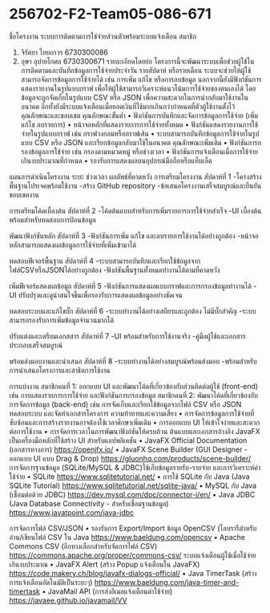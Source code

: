 # 256702-F2-Team05-086-671
ชื่อโครงงาน
ระบบการติดตามการใช่จ่ายส่วนตัวพร้อมระบบแจ้งเตือน
สมาชิก
1. จิรัศยา ไทยถาวร  6730300086
2. อุษา อุปายโกศล  6730300671
รายละเอียดโดยย่อ
โครงการนี้จะพัฒนาระบบเพื่อช่วยผู้ใช้ในการติดตามและบันทึกข้อมูลการใช้จ่ายประจำวัน รายสัปดาห์ หรือรายเดือน ระบบจะช่วยให้ผู้ใช้สามารถจัดการข้อมูลการใช้จ่ายได้ เช่น การเพิ่ม แก้ไข หรือการลบข้อมูล นอกจากนี้ยังมีฟังก์ชันการแสดงรายงานในรูปแบบกราฟ เพื่อให้ผู้ใช้สามารถวิเคราะห์แนวโน้มการใช้จ่ายของตนเองได้ โดยข้อมูลจะถูกจัดเก็บในรูปแบบ CSV หรือ JSON เพื่อความสะดวกในการนำกลับมาใช้งานในอนาคต อีกทั้งยังมีระบบแจ้งเตือนเมื่อยอดเงินที่ใช้มากเกินกว่ากำหนดที่ตัวผู้ใช้งานตั้งไว้ 
คุณลักษณะและขอบเขต
คุณลักษณะขั้นต่ำ
    • ฟังก์ชันการบันทึกและจัดการข้อมูลการใช้จ่าย (เพิ่ม แก้ไข ลบรายการ)
    • หน้าจอหลักที่แสดงรายการการใช้จ่ายทั้งหมด
    • ฟังก์ชันแสดงรายงานการใช้จ่ายในรูปแบบกราฟ เช่น กราฟวงกลมหรือกราฟเส้น
    • ระบบสามารถบันทึกข้อมูลการใช้จ่ายในรูปแบบ CSV หรือ JSON และเรียกข้อมูลกลับมาใช้ในอนาคต
คุณลักษณะเพิ่มเติม
    • ฟังก์ชันการกรองข้อมูลการใช้จ่าย เช่น กรองตามหมวดหมู่ หรือช่วงเวลา
    • ฟังก์ชันการแจ้งเตือนเมื่อการใช้จ่ายเกินงบประมาณที่กำหนด
    • รองรับการแสดงผลบนอุปกรณ์มือถือหรือแท็บเล็ต

แผนการดำเนินโครงงาน
ระยะ                         ช่วงเวลา                 ผลลัพธ์ที่คาดหวัง
การเตรียมโครงงาน             สัปดาห์ที่ 1                  -โครงสร้างพื้นฐานโปรเจคพร้อมใช้งาน
                                                            -สร้าง GitHub repository
                                                            -ข้อเสนอโครงงานเสร็จสมบูรณ์และยืนยันขอบเขตงาน

การเตรียมโค้ดเบื้องต้น            สัปดาห์ที่ 2                      -โค้ดต้นแบบสำหรับการเพิ่มรายการการใช้จ่ายสำเร็จ
                                                            -UI เบื้องต้นพร้อมสำหรับทดสอบการป้อนข้อมูล

พัฒนาฟังก์ชันหลัก              สัปดาห์ที่ 3                   -ฟังก์ชันการเพิ่ม แก้ไข และลบรายการใช้งานได้อย่างถูกต้อง
                                                            -หน้าจอหลักสามารถแสดงผลข้อมูลการใช้จ่ายที่เพิ่มเข้ามาได้

ทดสอบฟีเจอร์พื้นฐาน              สัปดาห์ที่ 4                   -ระบบสามารถบันทึกและเรียกใช้ข้อมูลจากไฟล์CSVหรือJSONได้อย่างถูกต้อง
                                                            -ฟังก์ชันพื้นฐานทั้งหมดทำงานได้ตามที่คาดหวัง

เพิ่มฟีเจอร์แสดงผลข้อมูล         สัปดาห์ที่ 5                  -ฟังก์ชันการแสดงผลแบบกราฟและการกรองข้อมูลทำงานได้
                                                            -UI ปรับปรุงและดูน่าสนใจขึ้นเพื่อรองรับการแสดงผลข้อมูลอย่างชัดเจน

ทดสอบระบบและแก้ไขบั๊ก         สัปดาห์ที่ 6                  -ระบบทำงานได้อย่างเสถียรและถูกต้อง ไม่มีบั๊กสำคัญ
                                                            -ระบบสามารถรองรับการเพิ่มข้อมูลจำนวนมากได้

ปรับแต่งและเตรียมเอกสสาร       สัปดาห์ที่ 7                    -UI พร้อมสำหรับการใช้งานจริง
                                                            -คู่มือผู้ใช้และเอกสารประกอบเสร็จสมบูรณ์

พร้อมส่งมอบงานและนำเสนอ         สัปดาห์ที่ 8                  -ระบบทำงานได้อย่างสมบูรณ์พร้อมส่งมอบ
                                                            -พร้อมสำหรับการนำเสนอโครงการและสาธิตการใช้งาน
 
การแบ่งงาน
    สมาชิกคนที่ 1: ออกแบบ UI และพัฒนาโค้ดที่เกี่ยวข้องกับส่วนติดต่อผู้ใช้ (front-end) เช่น การแสดงรายการการใช้จ่าย และฟังก์ชันการกรองข้อมูล
สมาชิกคนที่ 2: พัฒนาโค้ดที่เกี่ยวข้องกับการจัดการข้อมูล (back-end) เช่น การจัดเก็บและเรียกใช้ข้อมูลจากไฟล์ CSV หรือ JSON ทดสอบระบบ และจัดทำเอกสารโครงการ
ความท้าทายและความเสี่ยง
    • การจัดการข้อมูลการใช้จ่ายที่ซับซ้อนและการสร้างรายงานอาจต้องใช้เวลาศึกษาเพิ่มเติม
    • การออกแบบ UI ให้เข้าใจง่ายและสะดวกต่อการใช้งาน
    • การจัดการเวลาในการพัฒนาฟังก์ชันให้ครบถ้วน
ต้นแบบและเอกสารอ้างอิง
JavaFX เป็นเครื่องมือหลักที่ใช้สร้าง UI สำหรับแอปพลิเคชัน
    • JavaFX Official Documentation (เอกสารทางการ) https://openjfx.io/
    • JavaFX Scene Builder (GUI Designer - ออกแบบ UI แบบ Drag & Drop) https://gluonhq.com/products/scene-builder/
การจัดการฐานข้อมูล (SQLite/MySQL & JDBC)ใช้เก็บข้อมูลรายรับ-รายจ่าย และการวิเคราะห์ค่าใช้จ่าย
    • SQLite https://www.sqlitetutorial.net/
    • การใช้ SQLite กับ Java (Java SQLite Tutorial) https://www.sqlitetutorial.net/sqlite-java/
    • MySQL กับ Java (เชื่อมต่อด้วย JDBC) https://dev.mysql.com/doc/connector-j/en/
    • Java JDBC (Java Database Connectivity - สำหรับเชื่อมฐานข้อมูล) https://www.javatpoint.com/java-jdbc



การจัดการไฟล์ CSV/JSON
    • รองรับการ Export/Import ข้อมูล OpenCSV (ไลบรารีสำหรับอ่าน/เขียนไฟล์ CSV ใน Java https://www.baeldung.com/opencsv
    • Apache Commons CSV (อีกทางเลือกสำหรับจัดการไฟล์ CSV) https://commons.apache.org/proper/commons-csv/
ระบบแจ้งเตือนผู้ใช้เมื่อใช้จ่ายเกินงบประมาณ
    • JavaFX Alert (สร้าง Popup แจ้งเตือนใน JavaFX) https://code.makery.ch/blog/javafx-dialogs-official/
    • Java TimerTask (สร้างการแจ้งเตือนอัตโนมัติเป็นระยะๆ) https://www.baeldung.com/java-timer-and-timertask
    • JavaMail API (การส่งอีเมลแจ้งเตือนค่าใช้จ่าย) https://javaee.github.io/javamail/VV